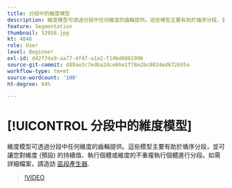 ```yaml
---
title: 分段中的維度模型
description: 維度模型可透過分段中任何維度的齒輪提供。這些模型主要有助於循序分段，並可讓您對維度 (預設) 的持續值、執行個體或維度的不重複執行個體進行分段。
feature: Segmentation
thumbnail: 32958.jpg
kt: 4846
role: User
level: Beginner
exl-id: d42f74a9-aa77-4f47-a1a2-f14bd6061996
source-git-commit: d89ae3c7edba2dce6be1f78e2bc8024ed672655a
workflow-type: tm+mt
source-wordcount: '100'
ht-degree: 94%

---
```


# [!UICONTROL 分段中的維度模型]

維度模型可透過分段中任何維度的齒輪提供。這些模型主要有助於循序分段，並可讓您對維度 (預設) 的持續值、執行個體或維度的不重複執行個體進行分段。如需詳細檔案，請造訪 [區段產生器](https://experienceleague.adobe.com/docs/analytics/components/segmentation/segmentation-workflow/seg-build.html).

>[!VIDEO](https://video.tv.adobe.com/v/32958/?quality=12&learn=on)
